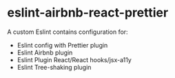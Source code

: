 # eslint-airbnb-react-prettier

A custom Eslint contains configuration for:

- Eslint config with Prettier plugin
- Eslint Airbnb plugin
- Eslint Plugin React/React hooks/jsx-a11y
- Eslint Tree-shaking plugin
